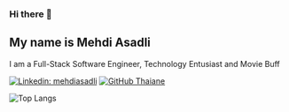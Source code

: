 ### Hi there 👋  
## My name is Mehdi Asadli
I am a Full-Stack Software Engineer, Technology Entusiast and Movie Buff 

[![Linkedin: mehdiasadli](https://img.shields.io/badge/-mehdiasadli-blue?style=flat-square&logo=Linkedin&logoColor=white&link=https://https://www.linkedin.com/in/mehdi-asadli-52143b194/)](https://www.linkedin.com/in/mehdi-asadli-52143b194/)
[![GitHub Thaiane](https://img.shields.io/github/followers/mehdiasadli?label=follow&style=social)](https://github.com/mehdiasadli)


![Top Langs](https://github-readme-stats.vercel.app/api/top-langs/?username=mehdiasadli&layout=compact&theme=gotham&custom_title=Statistics)
